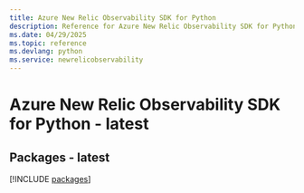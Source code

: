 ```yaml
---
title: Azure New Relic Observability SDK for Python
description: Reference for Azure New Relic Observability SDK for Python
ms.date: 04/29/2025
ms.topic: reference
ms.devlang: python
ms.service: newrelicobservability
---
```

# Azure New Relic Observability SDK for Python - latest
## Packages - latest
[!INCLUDE [packages](new-relic-observability-index.md)]